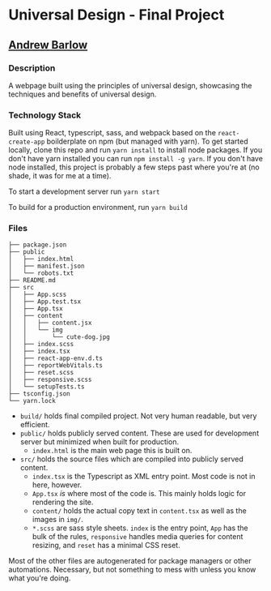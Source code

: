 # Universal Design - Final Project

## [Andrew Barlow](https://a-barlow.com)

### Description

A webpage built using the principles of universal design, showcasing the techniques and benefits of universal design.

### Technology Stack

Built using React, typescript, sass, and webpack based on the  `react-create-app` boilderplate on npm (but managed with yarn). To get started locally, clone this repo and run `yarn install` to install node packages. If you don't have yarn installed you can run `npm install -g yarn`. If you don't have node installed, this project is probably a few steps past where you're at (no shade, it was for me at a time).

To start a development server run `yarn start`

To build for a production environment, run `yarn build`

### Files
```
├── package.json
├── public
│   ├── index.html
│   ├── manifest.json
│   └── robots.txt
├── README.md
├── src
│   ├── App.scss
│   ├── App.test.tsx
│   ├── App.tsx
│   ├── content
│   │   ├── content.jsx
│   │   └── img
│   │       └── cute-dog.jpg
│   ├── index.scss
│   ├── index.tsx
│   ├── react-app-env.d.ts
│   ├── reportWebVitals.ts
│   ├── reset.scss
│   ├── responsive.scss
│   └── setupTests.ts
├── tsconfig.json
└── yarn.lock
```

* `build/` holds final compiled project. Not very human readable, but very efficient.
* `public/` holds publicly served content. These are used for development server but minimized when built for production.
  * `index.html` is the main web page this is built on.
* `src/` holds the source files which are compiled into publicly served content.
  * `index.tsx` is the Typescript as XML entry point. Most code is not in here, however.
  * `App.tsx` *is* where most of the code is. This mainly holds logic for rendering the site.
  * `content/` holds the actual copy text in `content.tsx` as well as the images in `img/`.
  * `*.scss` are sass style sheets. `index` is the entry point, `App` has the bulk of the rules, `responsive` handles media queries for content resizing, and `reset` has a minimal CSS reset.

Most of the other files are autogenerated for package managers or other automations. Necessary, but not something to mess with unless you know what you're doing.
